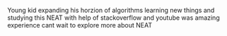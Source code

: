 Young kid expanding his horzion of algorithms learning new things and studying this NEAT with help of stackoverflow and youtube was amazing experience cant wait to explore more about NEAT
